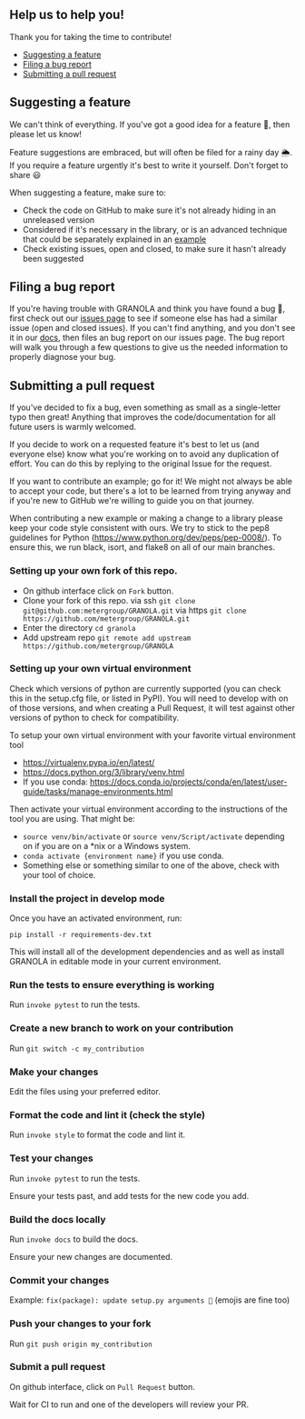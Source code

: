 ## Help us to help you!

Thank you for taking the time to contribute!

* [Suggesting a feature](#suggesting-a-feature)
* [Filing a bug report](#filing-a-bug-report)
* [Submitting a pull request](#submitting-a-pull-request)

## Suggesting a feature

We can't think of everything. If you've got a good idea for a feature 🚀, then please let us know!

Feature suggestions are embraced, but will often be filed for a rainy day 🌦️. If you require a feature urgently it's best to write it yourself. Don't forget to share 😃

When suggesting a feature, make sure to:

* Check the code on GitHub to make sure it's not already hiding in an unreleased version
* Considered if it's necessary in the library, or is an advanced technique that could be separately explained in an [example](https://granola.readthedocs.io/en/stable/examples/examples_notebooks.html)
* Check existing issues, open and closed, to make sure it hasn't already been suggested

## Filing a bug report

If you're having trouble with GRANOLA and think you have found a bug 🐛, first check out our [issues page](https://github.com/metergroup/GRANOLA/issues) to see if someone else has had a similar issue (open and closed issues). If you can't find anything, and you don't see it in our [docs](https://granola.readthedocs.io/en/stable/), then files an bug report on our issues page. The bug report will walk you through a few questions to give us the needed information to properly diagnose your bug.

## Submitting a pull request

If you've decided to fix a bug, even something as small as a single-letter typo then great! Anything that improves the code/documentation for all future users is warmly welcomed.

If you decide to work on a requested feature it's best to let us (and everyone else) know what you're working on to avoid any duplication of effort. You can do this by replying to the original Issue for the request.

If you want to contribute an example; go for it! We might not always be able to accept your code, but there's a lot to be learned from trying anyway and if you're new to GitHub we're willing to guide you on that journey.

When contributing a new example or making a change to a library please keep your code style consistent with ours. We try to stick to the pep8 guidelines for Python (https://www.python.org/dev/peps/pep-0008/). To ensure this, we run black, isort, and flake8
on all of our main branches.

### Setting up your own fork of this repo.

- On github interface click on `Fork` button.
- Clone your fork of this repo.
    via ssh
    `git clone git@github.com:metergroup/GRANOLA.git`
    via https
    `git clone https://github.com/metergroup/GRANOLA.git`
- Enter the directory `cd granola`
- Add upstream repo `git remote add upstream https://github.com/metergroup/GRANOLA`

### Setting up your own virtual environment

Check which versions of python are currently supported (you can check this in the setup.cfg file, or listed in PyPI). You will need to develop with on of those versions, and when creating a Pull Request, it will test against other versions of python to check for compatibility.

To setup your own virtual environment with your favorite virtual environment tool

- https://virtualenv.pypa.io/en/latest/
- https://docs.python.org/3/library/venv.html
- If you use conda: https://docs.conda.io/projects/conda/en/latest/user-guide/tasks/manage-environments.html

Then activate your virtual environment according to the instructions of the tool you are using. That might be:
- `source venv/bin/activate` or `source venv/Script/activate` depending on if you are on a *nix or a Windows system.
- `conda activate {environment name}` if you use conda.
- Something else or something similar to one of the above, check with your tool of choice.

### Install the project in develop mode

Once you have an activated environment, run:

`pip install -r requirements-dev.txt`

This will install all of the development dependencies and as well as install GRANOLA in editable mode in your current environment.

### Run the tests to ensure everything is working

Run `invoke pytest` to run the tests.

### Create a new branch to work on your contribution

Run `git switch -c my_contribution`

### Make your changes

Edit the files using your preferred editor.

### Format the code and lint it (check the style)

Run `invoke style` to format the code and lint it.

### Test your changes

Run `invoke pytest` to run the tests.

Ensure your tests past, and add tests for the new code you add.

### Build the docs locally

Run `invoke docs` to build the docs.

Ensure your new changes are documented.

### Commit your changes

Example: `fix(package): update setup.py arguments 🎉` (emojis are fine too)

### Push your changes to your fork

Run `git push origin my_contribution`

### Submit a pull request

On github interface, click on `Pull Request` button.

Wait for CI to run and one of the developers will review your PR.
